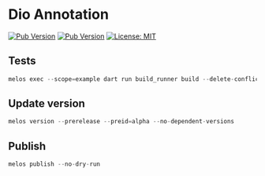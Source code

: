 # Dio Annotation

[![Pub Version](https://img.shields.io/pub/v/dio_annotation)](https://pub.dev/packages/dio_annotation)
[![Pub Version](https://img.shields.io/pub/v/dio_runner)](https://pub.dev/packages/dio_runner)
[![License: MIT][license_badge]][license_link]

## Tests

```dart
melos exec --scope=example dart run build_runner build --delete-conflicting-outputs
```

## Update version

```dart
melos version --prerelease --preid=alpha --no-dependent-versions
```

## Publish

```dart
melos publish --no-dry-run
```

[license_badge]: https://img.shields.io/badge/license-MIT-blue.svg
[license_link]: https://opensource.org/licenses/MIT
